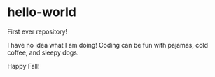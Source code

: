 # hello-world
First ever repository!

I have no idea what I am doing! 
Coding can be fun with pajamas, cold coffee, and sleepy dogs.

Happy Fall!
